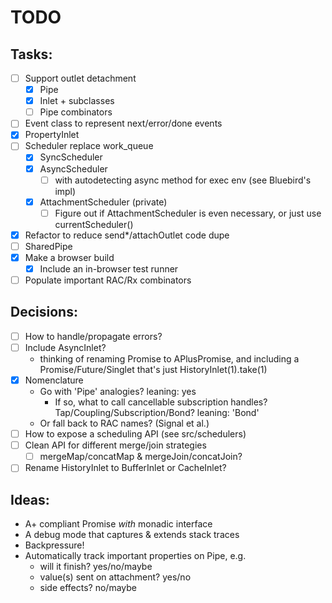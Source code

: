 TODO
====

## Tasks:
  - [ ] Support outlet detachment
    - [x] Pipe
    - [x] Inlet + subclasses
    - [ ] Pipe combinators
  - [ ] Event class to represent next/error/done events
  - [x] PropertyInlet
  - [ ] Scheduler replace work_queue
    - [x] SyncScheduler
    - [x] AsyncScheduler
      - [ ] with autodetecting async method for exec env
        (see Bluebird's impl)
    - [x] AttachmentScheduler (private)
      - [ ] Figure out if AttachmentScheduler is even necessary,
            or just use currentScheduler()
  - [x] Refactor to reduce send*/attachOutlet code dupe
  - [ ] SharedPipe
  - [x] Make a browser build
    - [x] Include an in-browser test runner
  - [ ] Populate important RAC/Rx combinators

## Decisions:
  - [ ] How to handle/propagate errors?
  - [ ] Include AsyncInlet?
    - thinking of renaming Promise to APlusPromise, and including a
      Promise/Future/Singlet that's just HistoryInlet(1).take(1) 
  - [x] Nomenclature
    - Go with 'Pipe' analogies? leaning: yes
      - If so, what to call cancellable subscription handles?
        Tap/Coupling/Subscription/Bond? leaning: 'Bond'
    - Or fall back to RAC names? (Signal et al.)
  - [ ] How to expose a scheduling API (see src/schedulers)
  - [ ] Clean API for different merge/join strategies
    - [ ] mergeMap/concatMap & mergeJoin/concatJoin?
  - [ ] Rename HistoryInlet to BufferInlet or CacheInlet?

## Ideas:
  - A+ compliant Promise *with* monadic interface
  - A debug mode that captures & extends stack traces
  - Backpressure!
  - Automatically track important properties on Pipe, e.g.
    - will it finish? yes/no/maybe
    - value(s) sent on attachment? yes/no
    - side effects? no/maybe
